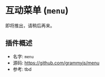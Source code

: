# 互动菜单 (`menu`)

即将推出，请稍后再来。

## 插件概述

- 名字: `menu`
- 源码: <https://github.com/grammyjs/menu>
- 参考: tbd
